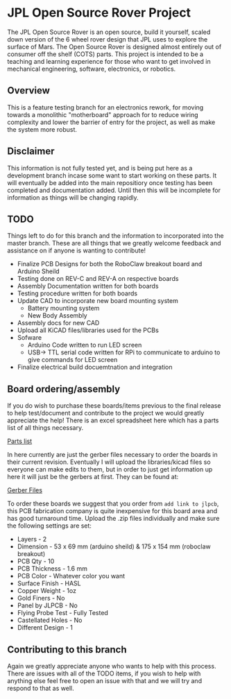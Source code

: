 # JPL Open Source Rover Project
The JPL Open Source Rover is an open source, build it yourself, scaled down version of the 6 wheel rover design that JPL uses to explore the surface of Mars. The Open Source Rover is designed almost entirely out of consumer off the shelf (COTS) parts. This project is intended to be a teaching and learning experience for those who want to get involved in mechanical engineering, software, electronics, or robotics.

## Overview
This is a feature testing branch for an electronics rework, for moving towards a monolithic "motherboard" approach for to reduce wiring complexity and lower the barrier of entry for the project, as well as make the system more robust. 

## Disclaimer
This information is not fully tested yet, and is being put here as a development branch incase some want to start working on these parts. It will eventually be added into the main repositiory once testing has been completed and documentation added. Until then this will be incomplete for information as things will be changing rapidly. 

## TODO
Things left to do for this branch and the information to incorporated into the master branch. These are all things that we greatly welcome feedback and assistance on if anyone is wanting to contribute!

  * Finalize PCB Designs for both the RoboClaw breakout board and Arduino Sheild
  * Testing done on REV-C and REV-A on respective boards
  * Assembly Documentation written for both boards
  * Testing procedure written for both boards
  * Update CAD to incorporate new board mounting system
    * Battery mounting system
    * New Body Assembly
  * Assembly docs for new CAD
  * Upload all KiCAD files/libraries used for the PCBs
  * Sofware
    * Arduino Code written to run LED screen
    * USB-> TTL serial code written for RPi to communicate to arduino to give commands for LED screen
  * Finalize electrical build docuemtnation and integration


## Board ordering/assembly

If you do wish to purchase these boards/items previous to the final release to help test/document and contribute to the project we would greatly appreciate the help! There is an excel spreadsheet here which has a parts list of all things necessary.

[Parts list](electrical-pcb-rework/Electronics-pcb-rework-partslist.xlsx)

In here currently are just the gerber files necessary to order the boards in their current revision. Eventually I will upload the libraries/kicad files so everyone can make edits to them, but in order to just get information up here it will just be the gerbers at first. They can be found at:

[Gerber Files](Gerbers/)

To order these boards we suggest that you order from `add link to jlpcb`, this PCB fabrication company is quite inexpensive for this board area and has good turnaround time. Upload the .zip files individually and make sure the following settings are set:

  * Layers - 2
  * Dimension - 53 x 69 mm (arduino sheild) & 175 x 154 mm (roboclaw breakout) 
  * PCB Qty - 10
  * PCB Thickness - 1.6 mm
  * PCB Color - Whatever color you want
  * Surface Finish - HASL
  * Copper Weight - 1oz
  * Gold Finers - No
  * Panel by JLPCB - No
  * Flying Probe Test - Fully Tested
  * Castellated Holes - No
  * Different Design - 1

## Contributing to this branch

Again we greatly appreciate anyone who wants to help with this process. There are issues with all of the TODO items, if you wish to help with anything else feel free to open an issue with that and we will try and respond to that as well.
